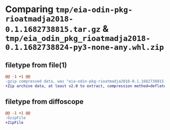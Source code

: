 # Comparing `tmp/eia-odin-pkg-rioatmadja2018-0.1.1682738815.tar.gz` & `tmp/eia_odin_pkg_rioatmadja2018-0.1.1682738824-py3-none-any.whl.zip`

## filetype from file(1)

```diff
@@ -1 +1 @@
-gzip compressed data, was "eia-odin-pkg-rioatmadja2018-0.1.1682738815.tar", last modified: Sat Apr 29 03:26:55 2023, max compression
+Zip archive data, at least v2.0 to extract, compression method=deflate
```

## filetype from diffoscope

```diff
@@ -1 +1 @@
-GzipFile
+ZipFile
```

